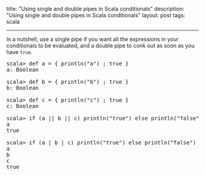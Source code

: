 title: "Using single and double pipes in Scala conditionals"
description: "Using single and double pipes in Scala conditionals"
layout: post
tags: scala

---

In a nutshell, use a single pipe if you want all the expressions in your conditionals to be evaluated, and a double pipe to conk out as soon as you have ```true```.

<pre>
scala> def a = { println("a") ; true }
a: Boolean

scala> def b = { println("b") ; true }
b: Boolean

scala> def c = { println("c") ; true }
c: Boolean

scala> if (a || b || c) println("true") else println("false")
a
true

scala> if (a | b | c) println("true") else println("false")
a
b
c
true
</pre>
